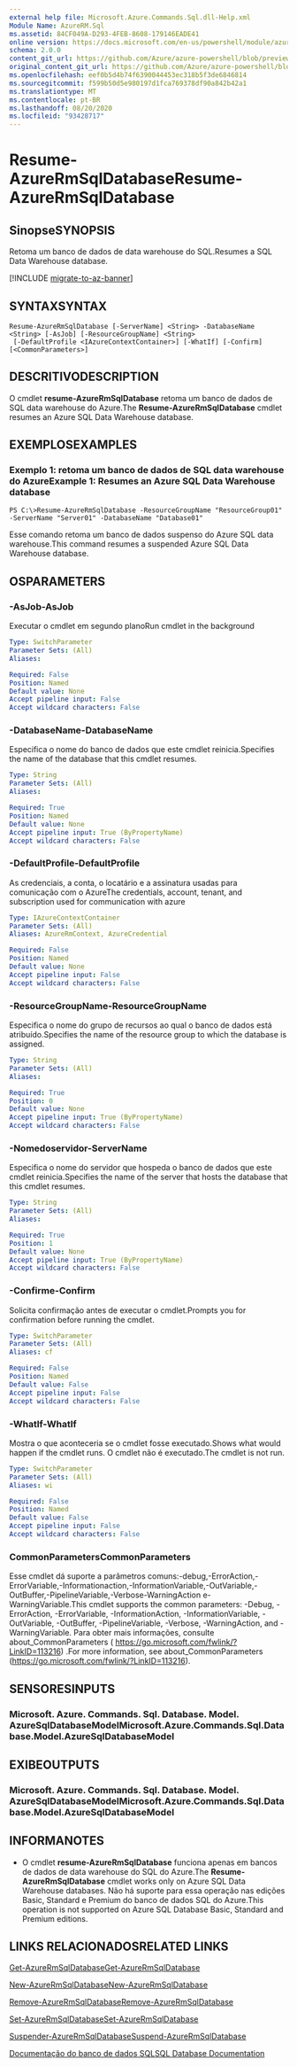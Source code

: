 ```yaml
---
external help file: Microsoft.Azure.Commands.Sql.dll-Help.xml
Module Name: AzureRM.Sql
ms.assetid: 84CF049A-D293-4FEB-8608-179146EADE41
online version: https://docs.microsoft.com/en-us/powershell/module/azurerm.sql/resume-azurermsqldatabase
schema: 2.0.0
content_git_url: https://github.com/Azure/azure-powershell/blob/preview/src/ResourceManager/Sql/Commands.Sql/help/Resume-AzureRmSqlDatabase.md
original_content_git_url: https://github.com/Azure/azure-powershell/blob/preview/src/ResourceManager/Sql/Commands.Sql/help/Resume-AzureRmSqlDatabase.md
ms.openlocfilehash: eef0b5d4b74f6390044453ec318b5f3de6846814
ms.sourcegitcommit: f599b50d5e980197d1fca769378df90a842b42a1
ms.translationtype: MT
ms.contentlocale: pt-BR
ms.lasthandoff: 08/20/2020
ms.locfileid: "93428717"
---
```

# <span data-ttu-id="dd35f-101">Resume-AzureRmSqlDatabase</span><span class="sxs-lookup"><span data-stu-id="dd35f-101">Resume-AzureRmSqlDatabase</span></span>

## <span data-ttu-id="dd35f-102">Sinopse</span><span class="sxs-lookup"><span data-stu-id="dd35f-102">SYNOPSIS</span></span>
<span data-ttu-id="dd35f-103">Retoma um banco de dados de data warehouse do SQL.</span><span class="sxs-lookup"><span data-stu-id="dd35f-103">Resumes a SQL Data Warehouse database.</span></span>

[!INCLUDE [migrate-to-az-banner](../../includes/migrate-to-az-banner.md)]

## <span data-ttu-id="dd35f-104">SYNTAX</span><span class="sxs-lookup"><span data-stu-id="dd35f-104">SYNTAX</span></span>

```
Resume-AzureRmSqlDatabase [-ServerName] <String> -DatabaseName <String> [-AsJob] [-ResourceGroupName] <String>
 [-DefaultProfile <IAzureContextContainer>] [-WhatIf] [-Confirm] [<CommonParameters>]
```

## <span data-ttu-id="dd35f-105">DESCRITIVO</span><span class="sxs-lookup"><span data-stu-id="dd35f-105">DESCRIPTION</span></span>
<span data-ttu-id="dd35f-106">O cmdlet **resume-AzureRmSqlDatabase** retoma um banco de dados de SQL data warehouse do Azure.</span><span class="sxs-lookup"><span data-stu-id="dd35f-106">The **Resume-AzureRmSqlDatabase** cmdlet resumes an Azure SQL Data Warehouse database.</span></span>

## <span data-ttu-id="dd35f-107">EXEMPLOS</span><span class="sxs-lookup"><span data-stu-id="dd35f-107">EXAMPLES</span></span>

### <span data-ttu-id="dd35f-108">Exemplo 1: retoma um banco de dados de SQL data warehouse do Azure</span><span class="sxs-lookup"><span data-stu-id="dd35f-108">Example 1: Resumes an Azure SQL Data Warehouse database</span></span>
```
PS C:\>Resume-AzureRmSqlDatabase -ResourceGroupName "ResourceGroup01" -ServerName "Server01" -DatabaseName "Database01"
```

<span data-ttu-id="dd35f-109">Esse comando retoma um banco de dados suspenso do Azure SQL data warehouse.</span><span class="sxs-lookup"><span data-stu-id="dd35f-109">This command resumes a suspended Azure SQL Data Warehouse database.</span></span>

## <span data-ttu-id="dd35f-110">OS</span><span class="sxs-lookup"><span data-stu-id="dd35f-110">PARAMETERS</span></span>

### <span data-ttu-id="dd35f-111">-AsJob</span><span class="sxs-lookup"><span data-stu-id="dd35f-111">-AsJob</span></span>
<span data-ttu-id="dd35f-112">Executar o cmdlet em segundo plano</span><span class="sxs-lookup"><span data-stu-id="dd35f-112">Run cmdlet in the background</span></span>
```yaml
Type: SwitchParameter
Parameter Sets: (All)
Aliases:

Required: False
Position: Named
Default value: None
Accept pipeline input: False
Accept wildcard characters: False
```

### <span data-ttu-id="dd35f-113">-DatabaseName</span><span class="sxs-lookup"><span data-stu-id="dd35f-113">-DatabaseName</span></span>
<span data-ttu-id="dd35f-114">Especifica o nome do banco de dados que este cmdlet reinicia.</span><span class="sxs-lookup"><span data-stu-id="dd35f-114">Specifies the name of the database that this cmdlet resumes.</span></span>

```yaml
Type: String
Parameter Sets: (All)
Aliases:

Required: True
Position: Named
Default value: None
Accept pipeline input: True (ByPropertyName)
Accept wildcard characters: False
```

### <span data-ttu-id="dd35f-115">-DefaultProfile</span><span class="sxs-lookup"><span data-stu-id="dd35f-115">-DefaultProfile</span></span>
<span data-ttu-id="dd35f-116">As credenciais, a conta, o locatário e a assinatura usadas para comunicação com o Azure</span><span class="sxs-lookup"><span data-stu-id="dd35f-116">The credentials, account, tenant, and subscription used for communication with azure</span></span>

```yaml
Type: IAzureContextContainer
Parameter Sets: (All)
Aliases: AzureRmContext, AzureCredential

Required: False
Position: Named
Default value: None
Accept pipeline input: False
Accept wildcard characters: False
```

### <span data-ttu-id="dd35f-117">-ResourceGroupName</span><span class="sxs-lookup"><span data-stu-id="dd35f-117">-ResourceGroupName</span></span>
<span data-ttu-id="dd35f-118">Especifica o nome do grupo de recursos ao qual o banco de dados está atribuído.</span><span class="sxs-lookup"><span data-stu-id="dd35f-118">Specifies the name of the resource group to which the database is assigned.</span></span>

```yaml
Type: String
Parameter Sets: (All)
Aliases:

Required: True
Position: 0
Default value: None
Accept pipeline input: True (ByPropertyName)
Accept wildcard characters: False
```

### <span data-ttu-id="dd35f-119">-Nomedoservidor</span><span class="sxs-lookup"><span data-stu-id="dd35f-119">-ServerName</span></span>
<span data-ttu-id="dd35f-120">Especifica o nome do servidor que hospeda o banco de dados que este cmdlet reinicia.</span><span class="sxs-lookup"><span data-stu-id="dd35f-120">Specifies the name of the server that hosts the database that this cmdlet resumes.</span></span>

```yaml
Type: String
Parameter Sets: (All)
Aliases:

Required: True
Position: 1
Default value: None
Accept pipeline input: True (ByPropertyName)
Accept wildcard characters: False
```

### <span data-ttu-id="dd35f-121">-Confirme</span><span class="sxs-lookup"><span data-stu-id="dd35f-121">-Confirm</span></span>
<span data-ttu-id="dd35f-122">Solicita confirmação antes de executar o cmdlet.</span><span class="sxs-lookup"><span data-stu-id="dd35f-122">Prompts you for confirmation before running the cmdlet.</span></span>

```yaml
Type: SwitchParameter
Parameter Sets: (All)
Aliases: cf

Required: False
Position: Named
Default value: False
Accept pipeline input: False
Accept wildcard characters: False
```

### <span data-ttu-id="dd35f-123">-WhatIf</span><span class="sxs-lookup"><span data-stu-id="dd35f-123">-WhatIf</span></span>
<span data-ttu-id="dd35f-124">Mostra o que aconteceria se o cmdlet fosse executado.</span><span class="sxs-lookup"><span data-stu-id="dd35f-124">Shows what would happen if the cmdlet runs.</span></span>
<span data-ttu-id="dd35f-125">O cmdlet não é executado.</span><span class="sxs-lookup"><span data-stu-id="dd35f-125">The cmdlet is not run.</span></span>

```yaml
Type: SwitchParameter
Parameter Sets: (All)
Aliases: wi

Required: False
Position: Named
Default value: False
Accept pipeline input: False
Accept wildcard characters: False
```

### <span data-ttu-id="dd35f-126">CommonParameters</span><span class="sxs-lookup"><span data-stu-id="dd35f-126">CommonParameters</span></span>
<span data-ttu-id="dd35f-127">Esse cmdlet dá suporte a parâmetros comuns:-debug,-ErrorAction,-ErrorVariable,-Informationaction,-InformationVariable,-OutVariable,-OutBuffer,-PipelineVariable,-Verbose-WarningAction e-WarningVariable.</span><span class="sxs-lookup"><span data-stu-id="dd35f-127">This cmdlet supports the common parameters: -Debug, -ErrorAction, -ErrorVariable, -InformationAction, -InformationVariable, -OutVariable, -OutBuffer, -PipelineVariable, -Verbose, -WarningAction, and -WarningVariable.</span></span> <span data-ttu-id="dd35f-128">Para obter mais informações, consulte about_CommonParameters ( https://go.microsoft.com/fwlink/?LinkID=113216) .</span><span class="sxs-lookup"><span data-stu-id="dd35f-128">For more information, see about_CommonParameters (https://go.microsoft.com/fwlink/?LinkID=113216).</span></span>

## <span data-ttu-id="dd35f-129">SENSORES</span><span class="sxs-lookup"><span data-stu-id="dd35f-129">INPUTS</span></span>

### <span data-ttu-id="dd35f-130">Microsoft. Azure. Commands. Sql. Database. Model. AzureSqlDatabaseModel</span><span class="sxs-lookup"><span data-stu-id="dd35f-130">Microsoft.Azure.Commands.Sql.Database.Model.AzureSqlDatabaseModel</span></span>

## <span data-ttu-id="dd35f-131">EXIBE</span><span class="sxs-lookup"><span data-stu-id="dd35f-131">OUTPUTS</span></span>

### <span data-ttu-id="dd35f-132">Microsoft. Azure. Commands. Sql. Database. Model. AzureSqlDatabaseModel</span><span class="sxs-lookup"><span data-stu-id="dd35f-132">Microsoft.Azure.Commands.Sql.Database.Model.AzureSqlDatabaseModel</span></span>

## <span data-ttu-id="dd35f-133">INFORMA</span><span class="sxs-lookup"><span data-stu-id="dd35f-133">NOTES</span></span>
* <span data-ttu-id="dd35f-134">O cmdlet **resume-AzureRmSqlDatabase** funciona apenas em bancos de dados de data warehouse do SQL do Azure.</span><span class="sxs-lookup"><span data-stu-id="dd35f-134">The **Resume-AzureRmSqlDatabase** cmdlet works only on Azure SQL Data Warehouse databases.</span></span> <span data-ttu-id="dd35f-135">Não há suporte para essa operação nas edições Basic, Standard e Premium do banco de dados SQL do Azure.</span><span class="sxs-lookup"><span data-stu-id="dd35f-135">This operation is not supported on Azure SQL Database Basic, Standard and Premium editions.</span></span>

## <span data-ttu-id="dd35f-136">LINKS RELACIONADOS</span><span class="sxs-lookup"><span data-stu-id="dd35f-136">RELATED LINKS</span></span>

[<span data-ttu-id="dd35f-137">Get-AzureRmSqlDatabase</span><span class="sxs-lookup"><span data-stu-id="dd35f-137">Get-AzureRmSqlDatabase</span></span>](./Get-AzureRmSqlDatabase.md)

[<span data-ttu-id="dd35f-138">New-AzureRmSqlDatabase</span><span class="sxs-lookup"><span data-stu-id="dd35f-138">New-AzureRmSqlDatabase</span></span>](./New-AzureRmSqlDatabase.md)

[<span data-ttu-id="dd35f-139">Remove-AzureRmSqlDatabase</span><span class="sxs-lookup"><span data-stu-id="dd35f-139">Remove-AzureRmSqlDatabase</span></span>](./Remove-AzureRmSqlDatabase.md)

[<span data-ttu-id="dd35f-140">Set-AzureRmSqlDatabase</span><span class="sxs-lookup"><span data-stu-id="dd35f-140">Set-AzureRmSqlDatabase</span></span>](./Set-AzureRmSqlDatabase.md)

[<span data-ttu-id="dd35f-141">Suspender-AzureRmSqlDatabase</span><span class="sxs-lookup"><span data-stu-id="dd35f-141">Suspend-AzureRmSqlDatabase</span></span>](./Suspend-AzureRmSqlDatabase.md)

[<span data-ttu-id="dd35f-142">Documentação do banco de dados SQL</span><span class="sxs-lookup"><span data-stu-id="dd35f-142">SQL Database Documentation</span></span>](https://docs.microsoft.com/azure/sql-database/)



